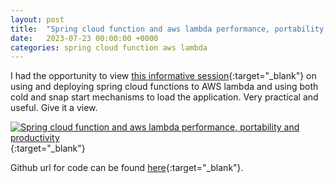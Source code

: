 ```yaml
---
layout: post
title:  "Spring cloud function and aws lambda performance, portability and productivity"
date:   2023-07-23 00:00:00 +0000
categories: spring cloud function aws lambda
---
```

I had the opportunity to view [this informative session](https://www.youtube.com/watch?v=JD00ySBtvY0){:target="_blank"} on using and deploying spring cloud functions to AWS lambda and using both cold and snap start mechanisms to load the application. Very practical and useful. Give it a view.

[![Spring cloud function and aws lambda performance, portability and productivity](https://img.youtube.com/vi/JD00ySBtvY0/0.jpg)](https://www.youtube.com/watch?v=JD00ySBtvY0){:target="_blank"}

Github url for code can be found [here](https://github.com/olegz/spring-aws-2023){:target="_blank"}.